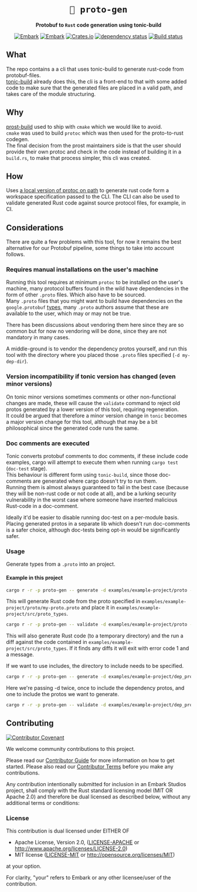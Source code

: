 <!-- Allow this file to not have a first line heading -->
<!-- markdownlint-disable-file MD041 no-emphasis-as-heading -->

<!-- inline html -->
<!-- markdownlint-disable-file MD033 -->

<div align="center">

# `💠 proto-gen`

**Protobuf to `Rust` code generation using tonic-build**

[![Embark](https://img.shields.io/badge/embark-open%20source-blueviolet.svg)](https://embark.dev)
[![Embark](https://img.shields.io/badge/discord-ark-%237289da.svg?logo=discord)](https://discord.gg/dAuKfZS)
[![Crates.io](https://img.shields.io/crates/v/proto-gen.svg)](https://crates.io/crates/proto-gen)
[![dependency status](https://deps.rs/repo/github/EmbarkStudios/proto-gen/status.svg)](https://deps.rs/repo/github/EmbarkStudios/proto-gen)
[![Build status](https://github.com/EmbarkStudios/proto-gen/workflows/CI/badge.svg)](https://github.com/EmbarkStudios/proto-gen/actions)
</div>

## What
The repo contains a a cli that uses tonic-build to generate rust-code from protobuf-files.  
[tonic-build](https://docs.rs/tonic-build/latest/tonic_build/) already does this, the cli is a front-end to 
that with some added code to make sure that the generated files are placed in a valid path, and takes care of the 
module structuring.

## Why
[prost-build](https://docs.rs/prost-build/latest/prost_build/) used to ship with `cmake` which we would like to avoid.  
`cmake` was used to build `protoc` which was then used for the proto-to-rust codegen.  
The final decision from the prost maintainers side is that the user should provide their own protoc and check in the code
instead of building it in a `build.rs`, to make that process simpler, this cli was created.  

## How
Uses [a local version of protoc on path](https://grpc.io/docs/protoc-installation/) to generate rust code form a 
workspace specification passed to the CLI. The CLI can also be used to validate generated Rust code against source 
protocol files, for example, in CI.  

## Considerations
There are quite a few problems with this tool, for now it remains the best alternative for our Protobuf pipeline, 
some things to take into account follows.  

### Requires manual installations on the user's machine
Running this tool requires at minimum `protoc` to be installed on the user's machine, 
many protocol buffers found in the wild have dependencies in the form of other `.proto` files. Which also 
have to be sourced.  
Many `.proto` files that you might want to build have dependencies on the `google.protobuf` 
[types](https://protobuf.dev/reference/protobuf/google.protobuf/), 
many `.proto` authors assume that these are available to the user, which may or may not be true.  

There has been discussions about vendoring them here since they are so common but for now no vendoring will be done, 
since they are not mandatory in many cases. 

A middle-ground is to vendor the dependency protos yourself, and run this tool with the directory where you placed those 
`.proto` files specified (`-d my-dep-dir`).  

### Version incompatibility if tonic version has changed (even minor versions)
On tonic minor versions sometimes comments or other non-functional changes are made, these will cause the 
`validate` command to reject old protos generated by a lower version of this tool, requiring regeneration.  
It could be argued that therefore a minor version change in `tonic` becomes a major version change 
for this tool, although that may be a bit philosophical since the generated code runs the same.  


### Doc comments are executed
Tonic converts protobuf comments to doc comments, if these include code examples, cargo will attempt to execute them
when running `cargo test` (`doc-test` stage).  
This behaviour is different form using `tonic-build`, since those doc-comments are generated where cargo doesn't try 
to run them.  
Running them is almost always guaranteed to fail in the best case (because they will be non-rust code or not code at all), 
and be a lurking security vulnerability in the worst case where someone have inserted malicious Rust-code in a doc-comment.  

Ideally it'd be easier to disable running doc-test on a per-module basis. Placing generated protos in a separate lib 
which doesn't run doc-comments is a safer choice, although doc-tests being opt-in would be significantly safer.  

### Usage 
Generate types from a `.proto` into an project.  

#### Example in this project
```bash
cargo r -r -p proto-gen -- generate -d examples/example-project/proto -f examples/example-project/proto/my-proto.proto -o examples/example-project/src/proto_types
```
This will generate Rust code from the proto specified in `examples/example-project/proto/my-proto.proto` and place it 
in `examples/example-project/src/proto_types`.  

```bash
cargo r -r -p proto-gen -- validate -d examples/example-project/proto -f examples/example-project/proto/my-proto.proto -o examples/example-project/src/proto_types
```
This will also generate Rust code (to a temporary directory) and the run a diff against the code contained in `examples/example-project/src/proto_types`. 
If it finds any diffs it will exit with error code 1 and a message.

If we want to use includes, the directory to include needs to be specified.  

```bash 
cargo r -r -p proto-gen -- generate -d examples/example-project/dep_protos -d examples/example-project/proto_with_deps -f examples/example-project/proto_with_deps/my-proto.proto -o examples/example-project/src/proto_types
```
Here we're passing -d twice, once to include the dependency protos, and one to include the protos we want to generate.  
```bash 
cargo r -r -p proto-gen -- validate -d examples/example-project/dep_protos -d examples/example-project/proto_with_deps -f examples/example-project/proto_with_deps/my-proto.proto -o examples/example-project/src/proto_types
```

## Contributing

[![Contributor Covenant](https://img.shields.io/badge/contributor%20covenant-v1.4-ff69b4.svg)](CODE_OF_CONDUCT.md)

We welcome community contributions to this project.

Please read our [Contributor Guide](CONTRIBUTING.md) for more information on how to get started.
Please also read our [Contributor Terms](CONTRIBUTING.md#contributor-terms) before you make any contributions.

Any contribution intentionally submitted for inclusion in an Embark Studios project, shall comply with the Rust standard licensing model (MIT OR Apache 2.0) and therefore be dual licensed as described below, without any additional terms or conditions:

### License

This contribution is dual licensed under EITHER OF

- Apache License, Version 2.0, ([LICENSE-APACHE](LICENSE-APACHE) or <http://www.apache.org/licenses/LICENSE-2.0>)
- MIT license ([LICENSE-MIT](LICENSE-MIT) or <http://opensource.org/licenses/MIT>)

at your option.

For clarity, "your" refers to Embark or any other licensee/user of the contribution.
